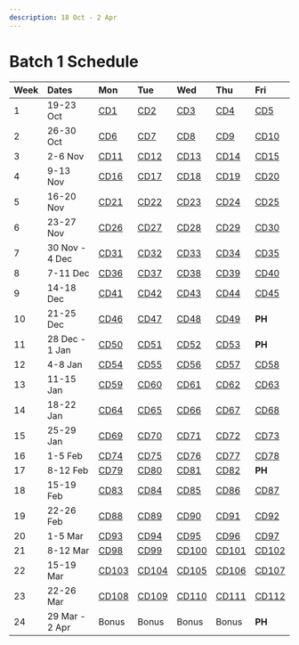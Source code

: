 ```yaml
---
description: 18 Oct - 2 Apr
---
```


# Batch 1 Schedule

| Week | Dates | Mon | Tue | Wed | Thu | Fri |
| :--- | :--- | :--- | :--- | :--- | :--- | :--- |
| 1 | 19-23 Oct | [CD1](course-days/module-1-frontend-basics.md#cd1) | [CD2](course-days/module-1-frontend-basics.md#cd2) | [CD3](course-days/module-1-frontend-basics.md#cd3) | [CD4](course-days/module-1-frontend-basics.md#cd4) | [CD5](course-days/module-1-frontend-basics.md#cd5) |
| 2 | 26-30 Oct | [CD6](course-days/module-1-frontend-basics.md#cd6) | [CD7](course-days/module-1-frontend-basics.md#cd7) | [CD8](course-days/module-1-frontend-basics.md#cd8) | [CD9](course-days/module-1-frontend-basics.md#cd9) | [CD10](course-days/module-1-frontend-basics.md#cd10) |
| 3 | 2-6 Nov | [CD11](course-days/module-1-frontend-basics.md#cd11) | [CD12](course-days/module-2-backend-basics.md#cd12) | [CD13](course-days/module-2-backend-basics.md#cd13) | [CD14](course-days/module-2-backend-basics.md#cd14) | [CD15](course-days/module-2-backend-basics.md#cd15) |
| 4 | 9-13 Nov | [CD16](course-days/module-2-backend-basics.md#cd16) | [CD17](course-days/module-2-backend-basics.md#cd17) | [CD18](course-days/module-2-backend-basics.md#cd18) | [CD19](course-days/module-3-backend-application.md#cd19) | [CD20](course-days/module-3-backend-application.md#cd20) |
| 5 | 16-20 Nov | [CD21](course-days/module-3-backend-application.md#cd21) | [CD22](course-days/module-3-backend-application.md#cd22) | [CD23](course-days/module-3-backend-application.md#cd23) | [CD24](course-days/module-3-backend-application.md#cd24) | [CD25](course-days/module-3-backend-application.md#cd25) |
| 6 | 23-27 Nov | [CD26](course-days/module-3-backend-application.md#cd26) | [CD27](course-days/module-3-backend-application.md#cd27) | [CD28](course-days/module-3-backend-application.md#cd28) | [CD29](course-days/module-3-backend-application.md#cd29) | [CD30](course-days/module-3-backend-application.md#cd30) |
| 7 | 30 Nov - 4 Dec | [CD31](course-days/module-3-backend-application.md#cd31) | [CD32](course-days/module-3-backend-application.md#cd32) | [CD33](course-days/module-3-backend-application.md#cd33) | [CD34](course-days/module-3-backend-application.md#cd34) | [CD35](course-days/module-3-backend-application.md#cd35) |
| 8 | 7-11 Dec | [CD36](course-days/module-3-backend-application.md#cd36) | [CD37](course-days/module-3-backend-application.md#cd37) | [CD38](course-days/module-3-backend-application.md#cd38) | [CD39](course-days/module-3-backend-application.md#cd39) | [CD40](course-days/module-3-backend-application.md#cd40) |
| 9 | 14-18 Dec | [CD41](course-days/module-3-backend-application.md#cd41) | [CD42](course-days/module-4-backend-structure.md#cd42) | [CD43](course-days/module-4-backend-structure.md#cd43) | [CD44](course-days/module-4-backend-structure.md#cd44) | [CD45](course-days/module-5-full-stack-application.md#cd45) |
| 10 | 21-25 Dec | [CD46](course-days/module-5-full-stack-application.md#cd46) | [CD47](course-days/module-5-full-stack-application.md#cd47) | [CD48](course-days/module-5-full-stack-application.md#cd48) | [CD49](course-days/module-6-frontend-infrastructure.md#cd49) | **PH** |
| 11 | 28 Dec - 1 Jan | [CD50](course-days/module-6-frontend-infrastructure.md#cd50) | [CD51](course-days/module-6-frontend-infrastructure.md#cd51) | [CD52](course-days/module-6-frontend-infrastructure.md#cd52) | [CD53](course-days/module-6-frontend-infrastructure.md#cd53) | **PH** |
| 12 | 4-8 Jan | [CD54](course-days/module-6-frontend-infrastructure.md#cd54) | [CD55](course-days/module-6-frontend-infrastructure.md#cd55) | [CD56](course-days/module-6-frontend-infrastructure.md#cd56) | [CD57](course-days/module-6-frontend-infrastructure.md#cd57) | [CD58](course-days/module-6-frontend-infrastructure.md#cd58) |
| 13 | 11-15 Jan | [CD59](course-days/module-6-frontend-infrastructure.md#cd59) | [CD60](course-days/module-6-frontend-infrastructure.md#cd60) | [CD61](course-days/module-7-react.md#cd61) | [CD62](course-days/module-7-react.md#cd62) | [CD63](course-days/module-7-react.md#cd63) |
| 14 | 18-22 Jan | [CD64](course-days/module-7-react.md#cd64) | [CD65](course-days/module-7-react.md#cd65) | [CD66](course-days/module-7-react.md#cd66) | [CD67](course-days/module-7-react.md#cd67) | [CD68](course-days/module-7-react.md#cd68) |
| 15 | 25-29 Jan | [CD69](course-days/module-7-react.md#cd69) | [CD70](course-days/module-7-react.md#cd70) | [CD71](course-days/module-7-react.md#cd71) | [CD72](course-days/module-7-react.md#cd72) | [CD73](course-days/module-7-react.md#cd73) |
| 16 | 1-5 Feb | [CD74](course-days/module-7-react.md#cd74) | [CD75](course-days/module-7-react.md#cd75) | [CD76](course-days/module-7-react.md#cd76) | [CD77](course-days/module-7-react.md#cd77) | [CD78](course-days/module-7-react.md#cd78) |
| 17 | 8-12 Feb | [CD79](course-days/module-7-react.md#cd79) | [CD80](course-days/module-8-advanced-react.md#cd80) | [CD81](course-days/module-8-advanced-react.md#cd81) | [CD82](course-days/module-8-advanced-react.md#cd82) | **PH** |
| 18 | 15-19 Feb | [CD83](course-days/module-8-advanced-react.md#cd83) | [CD84](course-days/module-8-advanced-react.md#cd84) | [CD85](course-days/module-8-advanced-react.md#cd85) | [CD86](course-days/module-8-advanced-react.md#cd86) | [CD87](course-days/module-8-advanced-react.md#cd87) |
| 19 | 22-26 Feb | [CD88](course-days/module-8-advanced-react.md#cd88) | [CD89](course-days/module-8-advanced-react.md#cd89) | [CD90](course-days/module-8-advanced-react.md#cd90) | [CD91](course-days/module-8-advanced-react.md#cd91) | [CD92](course-days/module-8-advanced-react.md#cd92) |
| 20 | 1-5 Mar | [CD93](course-days/module-8-advanced-react.md#cd93) | [CD94](course-days/module-8-advanced-react.md#cd94) | [CD95](course-days/module-8-advanced-react.md#cd95) | [CD96](course-days/module-8-advanced-react.md#cd96) | [CD97](course-days/module-8-advanced-react.md#cd97) |
| 21 | 8-12 Mar | [CD98](course-days/module-9-advanced-topics.md#cd98) | [CD99](course-days/module-9-advanced-topics.md#cd99) | [CD100](course-days/module-9-advanced-topics.md#cd100) | [CD101](course-days/module-9-advanced-topics.md#cd101) | [CD102](course-days/module-9-advanced-topics.md#cd102) |
| 22 | 15-19 Mar | [CD103](course-days/module-9-advanced-topics.md#cd103) | [CD104](course-days/module-9-advanced-topics.md#cd104) | [CD105](course-days/module-9-advanced-topics.md#cd105) | [CD106](course-days/module-9-advanced-topics.md#cd106) | [CD107](course-days/module-9-advanced-topics.md#cd107) |
| 23 | 22-26 Mar | [CD108](course-days/module-9-advanced-topics.md#cd108) | [CD109](course-days/module-9-advanced-topics.md#cd109) | [CD110](course-days/module-9-advanced-topics.md#cd110) | [CD111](course-days/module-9-advanced-topics.md#cd111) | [CD112](course-days/module-9-advanced-topics.md#cd112) |
| 24 | 29 Mar - 2 Apr | Bonus | Bonus | Bonus | Bonus | **PH** |

